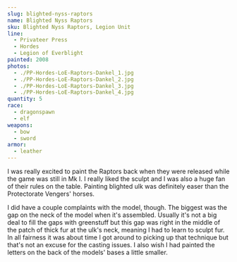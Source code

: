 ```yaml
---
slug: blighted-nyss-raptors
name: Blighted Nyss Raptors
sku: Blighted Nyss Raptors, Legion Unit
line:
  - Privateer Press
  - Hordes
  - Legion of Everblight
painted: 2008
photos:
  - ./PP-Hordes-LoE-Raptors-Dankel_1.jpg
  - ./PP-Hordes-LoE-Raptors-Dankel_2.jpg
  - ./PP-Hordes-LoE-Raptors-Dankel_3.jpg
  - ./PP-Hordes-LoE-Raptors-Dankel_4.jpg
quantity: 5
race:
  - dragonspawn
  - elf
weapons:
  - bow
  - sword
armor:
  - leather
---
```


I was really excited to paint the Raptors back when they were released while the game was still in Mk I. I really liked the sculpt and I was also a huge fan of their rules on the table. Painting blighted ulk was definitely easer than the Protectorate Vengers' horses.

I did have a couple complaints with the model, though. The biggest was the gap on the neck of the model when it's assembled. Usually it's not a big deal to fill the gaps with greenstuff but this gap was right in the middle of the patch of thick fur at the ulk's neck, meaning I had to learn to sculpt fur. In all fairness it was about time I got around to picking up that technique but that's not an excuse for the casting issues. I also wish I had painted the letters on the back of the models' bases a little smaller.
